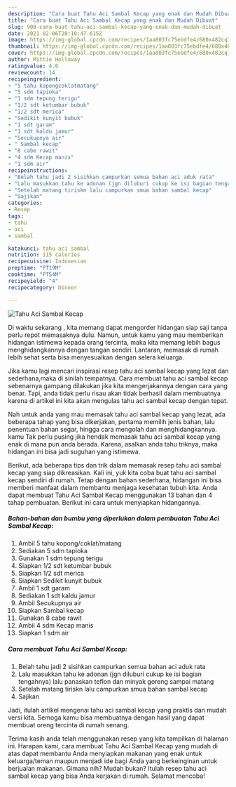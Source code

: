 ```yaml
---
description: "Cara buat Tahu Aci Sambal Kecap yang enak dan Mudah Dibuat"
title: "Cara buat Tahu Aci Sambal Kecap yang enak dan Mudah Dibuat"
slug: 908-cara-buat-tahu-aci-sambal-kecap-yang-enak-dan-mudah-dibuat
date: 2021-02-06T20:10:47.615Z
image: https://img-global.cpcdn.com/recipes/1aa803fc75ebdfe4/680x482cq70/tahu-aci-sambal-kecap-foto-resep-utama.jpg
thumbnail: https://img-global.cpcdn.com/recipes/1aa803fc75ebdfe4/680x482cq70/tahu-aci-sambal-kecap-foto-resep-utama.jpg
cover: https://img-global.cpcdn.com/recipes/1aa803fc75ebdfe4/680x482cq70/tahu-aci-sambal-kecap-foto-resep-utama.jpg
author: Mittie Holloway
ratingvalue: 4.6
reviewcount: 14
recipeingredient:
- "5 tahu kopongcoklatmatang"
- "5 sdm tapioka"
- "1 sdm tepung terigu"
- "1/2 sdt ketumbar bubuk"
- "1/2 sdt merica"
- "Sedikit kunyit bubuk"
- "1 sdt garam"
- "1 sdt kaldu jamur"
- "Secukupnya air"
- " Sambal kecap"
- "8 cabe rawit"
- "4 sdm Kecap manis"
- "1 sdm air"
recipeinstructions:
- "Belah tahu jadi 2 sisihkan campurkan semua bahan aci aduk rata"
- "Lalu masukkan tahu ke adonan (jgn diluburi cukup ke isi bagian tengahnya) lalu panaskan teflon dan minyak goreng sampai matang"
- "Setelah matang tiriskn lalu campurkan smua bahan sambal kecap"
- "Sajikan"
categories:
- Resep
tags:
- tahu
- aci
- sambal

katakunci: tahu aci sambal 
nutrition: 115 calories
recipecuisine: Indonesian
preptime: "PT19M"
cooktime: "PT54M"
recipeyield: "4"
recipecategory: Dinner

---
```



![Tahu Aci Sambal Kecap](https://img-global.cpcdn.com/recipes/1aa803fc75ebdfe4/680x482cq70/tahu-aci-sambal-kecap-foto-resep-utama.jpg)

Di waktu  sekarang , kita memang dapat mengorder hidangan siap saji tanpa perlu repot memasaknya dulu. Namun, untuk kamu yang mau memberikan hidangan istimewa kepada orang tercinta, maka kita memang lebih bagus menghidangkannya dengan tangan sendiri. Lantaran, memasak di rumah lebih sehat serta bisa menyesuaikan dengan selera keluarga.

Jika kamu lagi mencari inspirasi resep tahu aci sambal kecap yang lezat dan sederhana,maka di sinilah tempatnya. Cara membuat tahu aci sambal kecap  sebenarnya gampang dilakukan jika kita mengerjakannya dengan cara yang benar. Tapi, anda tidak perlu risau akan tidak berhasil dalam membuatnya 
karena di artikel ini kita akan mengulas tahu aci sambal kecap dengan tepat.  



Nah untuk anda yang mau memasak tahu aci sambal kecap yang lezat, ada beberapa tahap yang bisa dikerjakan, pertama memilih jenis bahan, lalu penentuan bahan segar, hingga cara mengolah dan menghidangkannya. kamu Tak perlu pusing jika hendak memasak tahu aci sambal kecap yang enak di mana pun anda berada. Karena, asalkan anda  tahu triknya, maka hidangan ini bisa jadi suguhan yang istimewa.

Berikut, ada beberapa tips dan trik dalam memasak resep tahu aci sambal kecap yang siap dikreasikan. Kali ini, yuk kita coba buat tahu aci sambal kecap sendiri di rumah. Tetap dengan bahan sederhana, hidangan ini bisa memberi manfaat dalam membantu menjaga kesehatan tubuh kita. Anda dapat membuat Tahu Aci Sambal Kecap menggunakan 13 bahan dan 4 tahap pembuatan. Berikut ini cara untuk menyiapkan hidangannya.

<!--inarticleads1-->

##### Bahan-bahan dan bumbu yang diperlukan dalam pembuatan Tahu Aci Sambal Kecap:

1. Ambil 5 tahu kopong/coklat/matang
1. Sediakan 5 sdm tapioka
1. Gunakan 1 sdm tepung terigu
1. Siapkan 1/2 sdt ketumbar bubuk
1. Siapkan 1/2 sdt merica
1. Siapkan Sedikit kunyit bubuk
1. Ambil 1 sdt garam
1. Sediakan 1 sdt kaldu jamur
1. Ambil Secukupnya air
1. Siapkan  Sambal kecap
1. Gunakan 8 cabe rawit
1. Ambil 4 sdm Kecap manis
1. Siapkan 1 sdm air




<!--inarticleads2-->

##### Cara membuat Tahu Aci Sambal Kecap:

1. Belah tahu jadi 2 sisihkan campurkan semua bahan aci aduk rata
1. Lalu masukkan tahu ke adonan (jgn diluburi cukup ke isi bagian tengahnya) lalu panaskan teflon dan minyak goreng sampai matang
1. Setelah matang tiriskn lalu campurkan smua bahan sambal kecap
1. Sajikan




Jadi, itulah artikel mengenai  tahu aci sambal kecap  yang praktis dan mudah versi kita. Semoga kamu bisa membuatnya dengan hasil yang dapat membuat oreng tercinta di rumah senang. 

Terima kasih anda telah menggunakan resep yang kita tampilkan di halaman ini. Harapan kami, cara membuat  Tahu Aci Sambal Kecap yang mudah di atas dapat membantu Anda menyiapkan makanan yang enak untuk keluarga/teman maupun menjadi ide bagi Anda yang berkeinginan untuk berjualan makanan. Gimana nih? Mudah bukan? Itulah resep tahu aci sambal kecap yang bisa Anda kerjakan di rumah. Selamat mencoba!

